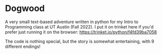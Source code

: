 # Dogwood
A very small text-based adventure written in python for my Intro to Programming class at UT Austin (Fall 2022). I put it on trinket here if you'd prefer just running it on the browser: https://trinket.io/python/f4fd39ba7058

The code is nothing special, but the story is somewhat entertaining, with 9 different endings!
